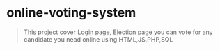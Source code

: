 # online-voting-system
>This project cover Login page, Election page 
>you can vote for any candidate you nead online using HTML,JS,PHP,SQL

